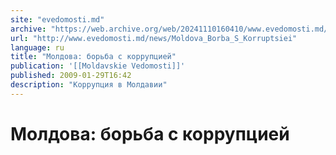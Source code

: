 ```yaml
---
site: "evedomosti.md"
archive: "https://web.archive.org/web/20241110160410/www.evedomosti.md/news/Moldova_Borba_S_Korruptsiei"
url: "http://www.evedomosti.md/news/Moldova_Borba_S_Korruptsiei"
language: ru
title: "Молдова: борьба с коррупцией"
publication: '[[Moldavskie Vedomosti]]'
published: 2009-01-29T16:42
description: "Коррупция в Молдавии"
---
```


# Молдова: борьба с коррупцией

